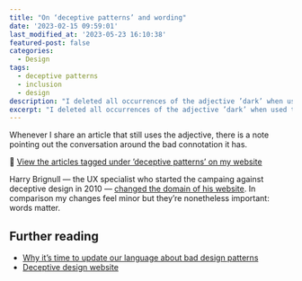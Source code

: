 ```yaml
---
title: "On ‘deceptive patterns’ and wording"
date: '2023-02-15 09:59:01'
last_modified_at: '2023-05-23 16:10:38'
featured-post: false
categories:
  - Design
tags:
  - deceptive patterns
  - inclusion
  - design
description: "I deleted all occurrences of the adjective ’dark’ when used to describe deceptive patterns on my website, in a bid to be more inclusive and not discriminatory."
excerpt: "I deleted all occurrences of the adjective ’dark’ when used to describe deceptive patterns on my website, in a bid to be more inclusive and not discriminatory."
---
```

Whenever I share an article that still uses the adjective, there is a note pointing out the conversation around the bad connotation it has.

🔗 <a href="https://silviamaggidesign.com/tag/deceptive-patterns/">View the articles tagged under ’deceptive patterns’ on my website</a>

Harry Brignull — the UX specialist who started the campaing against deceptive design in 2010 — <a href="https://www.deceptive.design/about-us">changed the domain of his website</a>. In comparison my changes feel minor but they’re nonetheless important: words matter.

## Further reading

<ul class="smd-ul">
  <li><a href="https://amyhupe.co.uk/articles/changing-our-language-on-bad-patterns/">Why it’s time to update our language about bad design patterns</a></li>
  <li><a href="https://www.deceptive.design/">Deceptive design website</a></li>
</ul>